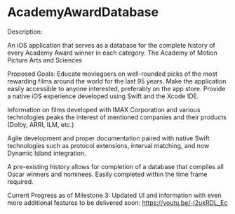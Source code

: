 # AcademyAwardDatabase


Description:

An iOS application that serves as a database for the complete history of every Academy Award winner in each category.  The Academy of Motion Picture Arts and Sciences

Proposed Goals:
Educate moviegoers on well-rounded picks of the most rewarding films around the world for the last 95 years.
Make the application easily accessible to anyone interested, preferably on the app store.
Provide a native iOS experience developed using Swift and the Xcode IDE.

Information on films developed with IMAX Corporation and various technologies peaks the interest of mentioned companies and their products (Dolby, ARRI, ILM, etc.)

Agile development and proper documentation paired with native Swift technologies such as protocol extensions, interval matching, and now Dynamic Island integration.

A pre-existing history allows for completion of a database that compiles all Oscar winners and nominees. Easily completed within the time frame required.


Current Progress as of Milestone 3: Updated UI and information with even more additional features to be delivered soon:
https://youtu.be/-l2uxRDL_Ec
